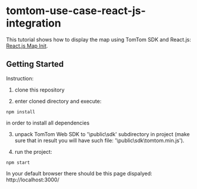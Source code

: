 # tomtom-use-case-react-js-integration

This tutorial shows how to display the map using TomTom SDK and React.js: <a href="https://developer.tomtom.com/reactjs-map-init">React.js Map Init</a>.

## Getting Started

Instruction:
1. clone this repository

2. enter cloned directory and execute:
```
npm install
```
in order to install all dependencies

3. unpack TomTom Web SDK to '\public\sdk' subdirectory in project (make sure that in result you will have such file: '\public\sdk\tomtom.min.js').

4. run the project: 
```
npm start
```
In your default browser there should be this page dispalyed:
http://localhost:3000/
